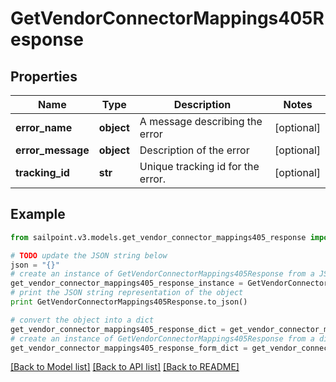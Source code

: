 # GetVendorConnectorMappings405Response


## Properties

Name | Type | Description | Notes
------------ | ------------- | ------------- | -------------
**error_name** | **object** | A message describing the error | [optional] 
**error_message** | **object** | Description of the error | [optional] 
**tracking_id** | **str** | Unique tracking id for the error. | [optional] 

## Example

```python
from sailpoint.v3.models.get_vendor_connector_mappings405_response import GetVendorConnectorMappings405Response

# TODO update the JSON string below
json = "{}"
# create an instance of GetVendorConnectorMappings405Response from a JSON string
get_vendor_connector_mappings405_response_instance = GetVendorConnectorMappings405Response.from_json(json)
# print the JSON string representation of the object
print GetVendorConnectorMappings405Response.to_json()

# convert the object into a dict
get_vendor_connector_mappings405_response_dict = get_vendor_connector_mappings405_response_instance.to_dict()
# create an instance of GetVendorConnectorMappings405Response from a dict
get_vendor_connector_mappings405_response_form_dict = get_vendor_connector_mappings405_response.from_dict(get_vendor_connector_mappings405_response_dict)
```
[[Back to Model list]](../README.md#documentation-for-models) [[Back to API list]](../README.md#documentation-for-api-endpoints) [[Back to README]](../README.md)



